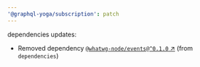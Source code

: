 ```yaml
---
'@graphql-yoga/subscription': patch
---
```

dependencies updates:
  - Removed dependency [`@whatwg-node/events@^0.1.0`
    ↗︎](https://www.npmjs.com/package/@whatwg-node/events/v/0.1.0) (from `dependencies`)
